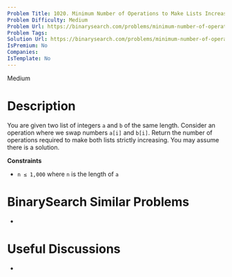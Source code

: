 ```yaml
---
Problem Title: 1020. Minimum Number of Operations to Make Lists Increasing
Problem Difficulty: Medium
Problem Url: https://binarysearch.com/problems/minimum-number-of-operations-to-make-lists-increasing/
Problem Tags: 
Solution Url: https://binarysearch.com/problems/minimum-number-of-operations-to-make-lists-increasing/solutions/
IsPremium: No
Companies: 
IsTemplate: No
---
```


<span style="color: ;">Medium</span>

# Description

You are given two list of integers `a` and `b` of the same length. Consider an operation where we swap numbers `a[i]` and `b[i]`. Return the number of operations required to make both lists strictly increasing. You may assume there is a solution.

**Constraints**
- `n ≤ 1,000` where `n` is the length of `a`

# BinarySearch Similar Problems

- []()

# Useful Discussions

- []()
